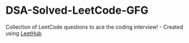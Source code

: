 # DSA-Solved-LeetCode-GFG
Collection of LeetCode questions to ace the coding interview! - Created using [LeetHub](https://github.com/QasimWani/LeetHub)
